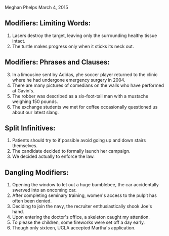 Meghan Phelps
March 4, 2015

## Modifiers: Limiting Words:

1. Lasers destroy the target, leaving only the surrounding healthy tissue intact.
2. The turtle makes progress only when it sticks its neck out.

## Modifiers: Phrases and Clauses:

3.  In a limousine sent by Adidas, yhe soccer player returned to the clinic where he had undergone emergency surgery in 2004.
4. There are many pictures of comedians on the walls who have performed at Gavin's.
5. The robber was described as a six-foot-tall man with a mustache weighing 150 pounds.
6. The exchange students we met for coffee occasionally questioned us about our latest slang.

## Split Infinitives:

1. Patients should try to if possible avoid going up and down stairs themselves.
2. The candidate decided to formally launch her campaign.
3. We decided actually to enforce the law.

## Dangling Modifiers:

1. Opening the window to let out a huge bumblebee, the car accidentally swerved into an oncoming car.
2. After completing seminary training, women's access to the pulpit has often been denied.
3. Deciding to join the navy, the recruiter enthusiastically shook Joe's hand.
4. Upon entering the doctor's office, a skeleton caught my attention.
5. To please the children, some fireworks were set off a day early.
6. Though only sixteen, UCLA accepted Martha's application.